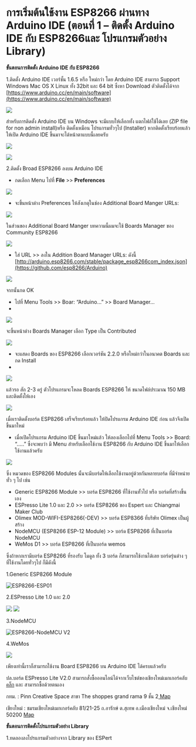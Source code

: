 # การเริ่มต้นใช้งาน ESP8266 ผ่านทาง Arduino IDE (ตอนที่ 1 – ติดตั้ง Arduino IDE กับ ESP8266และ โปรแกรมตัวอย่าง Library)

**ขั้นตอนการติดตั้ง Arduino IDE กับ ESP8266**

1.ติดตั้ง Arduino IDE เวอร์ชั้น 1.6.5 หรือ ใหม่กว่า โดย Arduino IDE สามารถ Support  Windows Mac OS X Linux ทั้ง 32bit และ 64 bit ซึ่งหา Download ตัวติดตั้งได้จาก [https://www.arduino.cc/en/main/software](https://www.arduino.cc/en/main/software)

![](images/introduction1.JPG)
 

สำหรับการติดตั้ง Arduino IDE บน Windows จะมีแบบให้เลือกทั้ง แตกไฟล์ใช้ได้เลย (ZIP file for non admin install)หรือ ติดตั้งเหมือน โปรแกรมทั่วๆไป (Installer) หากติดตั้งเรียบร้อยแล้ว ให้เปิด Arduino IDE ขึ้นมาจะได้หน้าตาแบบนี้เลยครับ

![](images/introduction2.png)

![](images/introduction3.JPG)

2.ติดตั้ง Broad ESP8266 ลงบน Arduino IDE
  * กดเลือก Menu ไปที่ **File** >> **Preferences**
  
![](images/introduction4.png)

  * จะขึ้นหน้าต่าง Preferences  ให้สังเกตุในช่อง Additional Board Manger URLs:
 
  ![](images/introduction5.JPG)
  
  ในส่วนของ Additional Board Manger  บทความนี้ผมจะใช้ Boards Manager ของ Community ESP8266
  
![](images/introduction6.JPG)
  * ใส่ URL >> ลงใน Addition Board Manager URLs: ดังนี้ [http://arduino.esp8266.com/stable/package_esp8266com_index.json](https://github.com/esp8266/Arduino)
  
  ![](images/introduction7.JPG)
  
  จากนั้นกด OK

  * ไปที่ Menu Tools >> Boar: “Arduino…” >> Board Manager…
  * 
   ![](images/introduction8.JPG)

  จะขึ้นหน้าต่าง Boards Manager เลือก Type เป็น Contributed
  
  ![](images/introduction9.JPG)
  
  * จะแสดง Boards ของ ESP8266 เลือกเวอร์ชัน 2.2.0 หรือใหม่กว่าในอนาคต Boards และกด Install 
  * 
  ![](images/introduction10.JPG)
  
  แล้วรอ สัก 2-3 ครู่ ตัวโปรแกรมจะโหลด Boards ESP8266 ให้ ขนาดไฟล์ประมาณ 150 MB และติดตั้งให้เอง
  
  ![](images/introduction11.JPG)
  
  เมื่อเราติดตั้งบอร์ด ESP8266 เสร็จเรียบร้อยแล้ว ให้ปิดโปรแกรม Arduino IDE ก่อน แล้วจึงเปิดขึ้นมาใหม่
  * เมื่อเปิดโปรแกรม Arduino IDE ขึ้นมาใหม่แล้ว ให้ลองเลือกไปที่ Menu Tools >> Board: “…..” ซึ่งจะพบว่า มี Menu สำหรับเลือกใช้งาน ESP8266 กับ Arduino IDE ขึ้นมาให้เลือกใช้งานแล้วครับ

![](images/introduction12.JPG)

  ซึ่ง หมวดของ ESP8266 Modules นั้นจะมีบอร์ดให้เลือกใช้งานอยู่ด้วยกันหลายบอร์ด ที่มีจำหน่ายทั่ว ๆ ไป เช่น
  
  - Generic ESP8266 Module >> บอร์ด ESP8266 ที่ใช้งานทั้วไป หรือ บอร์ดที่สร้างขึ้นเอง
  - ESPresso Lite 1.0 และ 2.0 >> บอร์ด ESP8266 ของ Espert และ Chiangmai Maker Club 
  - Olimex MOD-WIFI-ESP8266(-DEV) >> บอร์ด ESP8366 ที่บริษัท Olimex เป็นผู้สร้าง
  - NodeMCU (ESP8266 ESP-12 Module) >> บอร์ด ESP8266 ที่เป็นบอร์ด NodeMCU
  - WeMos D1 >> บอร์ด ESP8266 ที่เป็นบอร์ด wemos

ซึ่งถ้าหากเรามีบอร์ด ESP8266 ที่รองรับ โมดูล ทั้ง 3 บอร์ด ก็สามารถใช้งานได้เลย
บอร์ดรุ่นต่าง ๆ ที่ใช้งานโดยทั่วๆไป ก็มีดังนี้

1.Generic ESP8266 Module

 ![ESP8266-ESP01](https://i2.wp.com/farm1.staticflickr.com/499/19170613322_166b6e9075_z.jpg?zoom=2&resize=474%2C312&ssl=1)

2.ESPresso Lite 1.0 และ 2.0 

![](images/introduction13.png)
![](images/introduction14.JPG)

3.NodeMCU 

 ![ESP8266-NodeMCU V2](https://i1.wp.com/farm4.staticflickr.com/3943/19170544672_0f25c6ae15_z.jpg?zoom=2&resize=474%2C355&ssl=1)

4.WeMos

![](images/introduction15.JPG)

เพียงเท่านี้เราก็สามารถใช้งาน Board ESP8266 บน Arduino IDE ได้ครบแล้วครับ

ปล.บอร์ด ESPresso Lite V2.0 สามารถสั่งซื้อออนไลน์ได้จากเว็บไซต์ของเชียงใหม่เมกเกอร์คลับ [คลิ๊ก](http://www.cmmcshop.com/category)
และ สามารถซื้อด้วยตนเอง 

กทม. :
Pinn Creative Space สาขา The shoppes grand rama 9 ชั้น 2[ Map](https://maps.here.com/directions/mix/mylocation/PINN-Creative-Space:13.759915,100.569588?map=13.75991,100.56959,15,normal&fb_locale=th_TH)

เชียงใหม่ :
ชมรมเชียงใหม่เมกเกอร์คลับ 81/21-25 ถ.อารักษ์ ต.สุเทพ อ.เมืองเชียงใหม่ จ.เชียงใหม่ 50200 [Map](https://www.google.com/maps?ll=18.783329,98.978965&z=19&t=m&hl=th&gl=TH&mapclient=embed&cid=5283136291489251162)


**ขั้นตอนการติดตั้งโปรแกรมตัวอย่าง Library**

1.ทดลองลงโปรแกรมตัวอย่างจาก Library ของ ESPert
